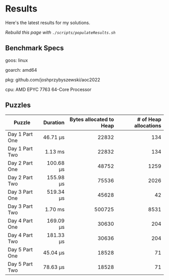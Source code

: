 # Results

Here's the latest results for my solutions.

_Rebuild this page with `./scripts/populateResults.sh`_

## Benchmark Specs

goos: linux

goarch: amd64

pkg: github.com/joshprzybyszewski/aoc2022

cpu: AMD EPYC 7763 64-Core Processor                


## Puzzles

|Puzzle|Duration|Bytes allocated to Heap|# of Heap allocations|
|-|-:|-:|-:|
|Day 1 Part One|46.71 µs|22832|134|
|Day 1 Part Two|1.13 ms|22832|134|
|Day 2 Part One|100.68 µs|48752|1259|
|Day 2 Part Two|155.98 µs|75536|2026|
|Day 3 Part One|519.34 µs|45628|42|
|Day 3 Part Two|1.70 ms|500725|8531|
|Day 4 Part One|169.09 µs|30630|204|
|Day 4 Part Two|181.33 µs|30636|204|
|Day 5 Part One|45.04 µs|18528|71|
|Day 5 Part Two|78.63 µs|18528|71|
